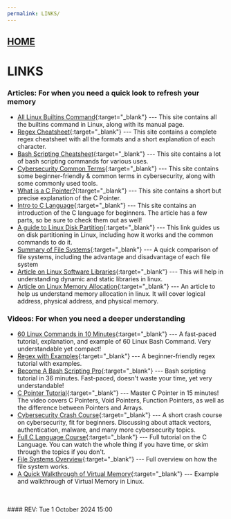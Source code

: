 ```yaml
---
permalink: LINKS/
---
```


## [HOME](../)

# LINKS

### Articles: For when you need a quick look to refresh your memory
* [All Linux Builtins Command](https://ss64.com/bash/){:target="_blank"} ---
  This site contains all the builtins command in Linux, along with its manual page.
* [Regex Cheatsheet](https://docs.linuxfoundation.org/v2/security-service/manage-false-positives/regular-expressions-cheat-sheet){:target="_blank"} ---
  This site contains a complete regex cheatsheet with all the formats and a short explanation of each character.
* [Bash Scripting Cheatsheet](https://devhints.io/bash){:target="_blank"} ---
  This site contains a lot of bash scripting commands for various uses.
* [Cybersecurity Common Terms](https://zerotomastery.io/cheatsheets/cyber-security-cheat-sheet/){:target="_blank"} ---
  This site contains some beginner-friendly & common terms in cybersecurity, along with some commonly used tools.
* [What is a C Pointer?](https://developerhelp.microchip.com/xwiki/bin/view/software-tools/c-programming/data-pointers/){:target="_blank"} ---
  This site contains a short but precise explanation of the C Pointer.
* [Intro to C Language](https://medium.com/@vijayaneraye/basics-of-c-programming-for-beginners-part-1-9ccabb0c3e6c){:target="_blank"} ---
  This site contains an introduction of the C language for beginners. The article has a few parts, so be sure to check them out as well!
* [A guide to Linux Disk Partition](https://harsh05.medium.com/linux-partitioning-a-comprehensive-guide-64b8618cb3f3){:target="_blank"} ---
  This link guides us on disk partitioning in Linux, including how it works and the common commands to do it.
* [Summary of File Systems](https://www.kingston.com/en/blog/personal-storage/understanding-file-systems){:target="_blank"} ---
  A quick comparison of file systems, including the advantage and disadvantage of each file system
* [Article on Linux Software Libraries](https://opensource.com/article/21/2/linux-software-libraries){:target="_blank"} ---
  This will help in understanding dynamic and static libraries in linux.
* [Article on Linux Memory Allocation](https://hemantra.medium.com/linux-memory-management-all-you-need-to-know-d1dbdda8b386){:target="_blank"} ---
  An article to help us understand memory allocation in linux. It will cover logical address, physical address, and physical memory.

### Videos: For when you need a deeper understanding
* [60 Linux Commands in 10 Minutes](https://www.youtube.com/watch?v=gd7BXuUQ91w){:target="_blank"} ---
  A fast-paced tutorial, explanation, and example of 60 Linux Bash Command. Very understandable yet compact!
* [Regex with Examples](https://www.youtube.com/watch?v=MtpgVaHf648){:target="_blank"} ---
  A beginner-friendly regex tutorial with examples.
* [Become A Bash Scripting Pro](https://www.youtube.com/watch?v=4ygaA_y1wvQ){:target="_blank"} --- 
Bash scripting tutorial in 36 minutes. Fast-paced, doesn't waste your time, yet very understandable!
* [C Pointer Tutorial](https://www.youtube.com/watch?v=IrGjyfBC-u0){:target="_blank"} --- 
Master C Pointer in 15 minutes! The video covers C Pointers, Void Pointers, Function Pointers, as well as the difference between Pointers and Arrays.
* [Cybersecurity Crash Course](https://www.youtube.com/watch?v=bPVaOlJ6ln0){:target="_blank"} --- 
A short crash course on cybersecurity, fit for beginners. Discussing about attack vectors, authentication, malware, and many more cybersecurity topics.
* [Full C Language Course](https://www.youtube.com/watch?v=87SH2Cn0s9A){:target="_blank"} --- 
Full tutorial on the C Language. You can watch the whole thing if you have time, or skim through the topics if you don't.
* [File Systems Overview](https://www.youtube.com/watch?v=qJeZJL-ypyI){:target="_blank"} --- 
Full overview on how the file system works.
* [A Quick Walkthrough of Virtual Memory](https://www.youtube.com/watch?v=6neHHkI0Z0o){:target="_blank"} --- 
Example and walkthrough of Virtual Memory in Linux.
<br>
<br>
#### REV: Tue 1 October 2024 15:00
<hr5
